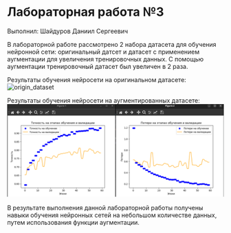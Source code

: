# Лабораторная работа №3
Выполнил: Шайдуров Даниил Сергеевич

В лабораторной работе рассмотрено 2 набора датасета для обучения нейронной сети: оригинальный датсет и датасет с применением аугментации для увеличения тренировочных данных. С помощью аугментации тренировочный датасет был увеличен в 2 раза. 

Результаты обучения нейросети на оригинальном датасете:  
![origin_dataset](https://github.com/DaniilShd/NN_lab_3/blob/main/images/original_dataset.png)

Результаты обучения нейросети на аугментированных датасете: 
![augmentation_dataset](https://github.com/DaniilShd/NN_lab_3/blob/mains/image/augmentation_dataset.png)


В результате выполнения данной лабораторной работы получены навыки обучения
нейронных сетей на небольшом количестве данных, путем использования функции
аугментации. 
